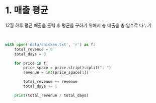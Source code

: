 # 1. 매출 평균

12월 하루 평균 매출을 출력 후 평균을 구하기 위해서 총 매출을 총 일수로 나누기

<br>

```python
with open('data/chicken.txt', 'r') as f:
    total_revenue = 0
    total_days = 0

    for price in f:
        price_space = price.strip().split(": ")
        revenue = int(price_space[1])

        total_revenue += revenue
        total_days += 1

    print(total_revenue / total_days)
```
